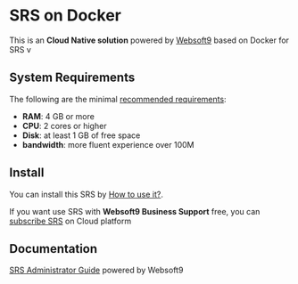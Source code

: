 # SRS on Docker  

This is an **Cloud Native solution** powered by [Websoft9](https://www.websoft9.com) based on Docker for SRS v

## System Requirements

The following are the minimal [recommended requirements](https://github.com/onlyoffice/docker#recommended-system-requirements):

* **RAM**: 4 GB or more
* **CPU**: 2 cores or higher
* **Disk**: at least 1 GB of free space
* **bandwidth**: more fluent experience over 100M  

## Install

You can install this SRS by [How to use it?](https://github.com/Websoft9/docker-library#how-to-use-it).   

If you want use SRS with **Websoft9 Business Support** free, you can [subscribe SRS](https://www.websoft9.com/apps) on Cloud platform

## Documentation

[SRS Administrator Guide](https://support.websoft9.com/docs/srs) powered by Websoft9
